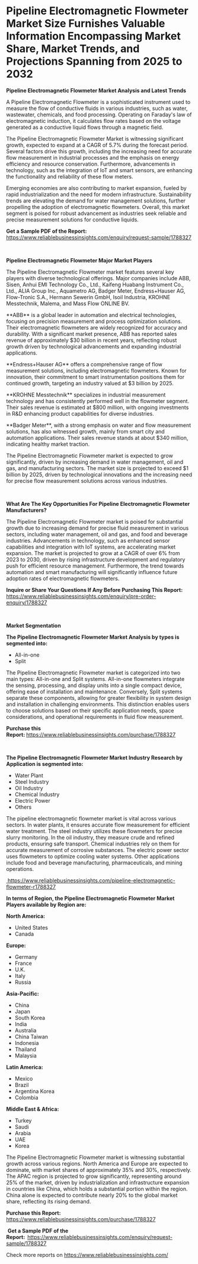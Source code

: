 <p><h1>Pipeline Electromagnetic Flowmeter Market Size Furnishes Valuable Information Encompassing Market Share, Market Trends, and Projections Spanning from 2025 to 2032</h1></p><p><strong>Pipeline Electromagnetic Flowmeter Market Analysis and Latest Trends</strong></p>
<p><p>A Pipeline Electromagnetic Flowmeter is a sophisticated instrument used to measure the flow of conductive fluids in various industries, such as water, wastewater, chemicals, and food processing. Operating on Faraday's law of electromagnetic induction, it calculates flow rates based on the voltage generated as a conductive liquid flows through a magnetic field. </p><p>The Pipeline Electromagnetic Flowmeter Market is witnessing significant growth, expected to expand at a CAGR of 5.7% during the forecast period. Several factors drive this growth, including the increasing need for accurate flow measurement in industrial processes and the emphasis on energy efficiency and resource conservation. Furthermore, advancements in technology, such as the integration of IoT and smart sensors, are enhancing the functionality and reliability of these flow meters. </p><p>Emerging economies are also contributing to market expansion, fueled by rapid industrialization and the need for modern infrastructure. Sustainability trends are elevating the demand for water management solutions, further propelling the adoption of electromagnetic flowmeters. Overall, this market segment is poised for robust advancement as industries seek reliable and precise measurement solutions for conductive liquids.</p></p>
<p><strong>Get a Sample PDF of the Report:&nbsp;</strong> <a href="https://www.reliablebusinessinsights.com/enquiry/request-sample/1788327?utm_campaign=3582&utm_medium=2&utm_source=Github&utm_content=ia&utm_term=12042025&utm_id=pipeline-electromagnetic-flowmeter">https://www.reliablebusinessinsights.com/enquiry/request-sample/1788327</a></p>
<p>&nbsp;</p>
<p><strong>Pipeline Electromagnetic Flowmeter Major Market Players</strong></p>
<p><p>The Pipeline Electromagnetic Flowmeter market features several key players with diverse technological offerings. Major companies include ABB, Sisen, Anhui EMI Technology Co., Ltd., Kaifeng Huabang Instrument Co., Ltd., ALIA Group Inc., Aquametro AG, Badger Meter, Endress+Hauser AG, Flow-Tronic S.A., Hermann Sewerin GmbH, Isoil Industria, KROHNE Messtechnik, Malema, and Mass Flow ONLINE BV.</p><p>**ABB** is a global leader in automation and electrical technologies, focusing on precision measurement and process optimization solutions. Their electromagnetic flowmeters are widely recognized for accuracy and durability. With a significant market presence, ABB has reported sales revenue of approximately $30 billion in recent years, reflecting robust growth driven by technological advancements and expanding industrial applications.</p><p>**Endress+Hauser AG** offers a comprehensive range of flow measurement solutions, including electromagnetic flowmeters. Known for innovation, their commitment to smart instrumentation positions them for continued growth, targeting an industry valued at $3 billion by 2025.</p><p>**KROHNE Messtechnik** specializes in industrial measurement technology and has consistently performed well in the flowmeter segment. Their sales revenue is estimated at $800 million, with ongoing investments in R&D enhancing product capabilities for diverse industries.</p><p>**Badger Meter**, with a strong emphasis on water and flow measurement solutions, has also witnessed growth, mainly from smart city and automation applications. Their sales revenue stands at about $340 million, indicating healthy market traction.</p><p>The Pipeline Electromagnetic Flowmeter market is expected to grow significantly, driven by increasing demand in water management, oil and gas, and manufacturing sectors. The market size is projected to exceed $1 billion by 2025, driven by technological innovations and the increasing need for precise flow measurement solutions across various industries.</p></p>
<p>&nbsp;</p>
<p><strong>What Are The Key Opportunities For Pipeline Electromagnetic Flowmeter Manufacturers?</strong></p>
<p><p>The Pipeline Electromagnetic Flowmeter market is poised for substantial growth due to increasing demand for precise fluid measurement in various sectors, including water management, oil and gas, and food and beverage industries. Advancements in technology, such as enhanced sensor capabilities and integration with IoT systems, are accelerating market expansion. The market is projected to grow at a CAGR of over 6% from 2023 to 2030, driven by rising infrastructure development and regulatory push for efficient resource management. Furthermore, the trend towards automation and smart manufacturing will significantly influence future adoption rates of electromagnetic flowmeters.</p></p>
<p><strong>Inquire or Share Your Questions If Any Before Purchasing This Report:</strong> <a href="https://www.reliablebusinessinsights.com/enquiry/pre-order-enquiry/1788327?utm_campaign=3582&utm_medium=2&utm_source=Github&utm_content=ia&utm_term=12042025&utm_id=pipeline-electromagnetic-flowmeter">https://www.reliablebusinessinsights.com/enquiry/pre-order-enquiry/1788327</a></p>
<p>&nbsp;</p>
<p><strong>Market Segmentation</strong></p>
<p><strong>The Pipeline Electromagnetic Flowmeter Market Analysis by types is segmented into:</strong></p>
<p><ul><li>All-in-one</li><li>Split</li></ul></p>
<p><p>The Pipeline Electromagnetic Flowmeter market is categorized into two main types: All-in-one and Split systems. All-in-one flowmeters integrate the sensing, processing, and display units into a single compact device, offering ease of installation and maintenance. Conversely, Split systems separate these components, allowing for greater flexibility in system design and installation in challenging environments. This distinction enables users to choose solutions based on their specific application needs, space considerations, and operational requirements in fluid flow measurement.</p></p>
<p><strong>Purchase this Report:&nbsp;</strong><a href="https://www.reliablebusinessinsights.com/purchase/1788327?utm_campaign=3582&utm_medium=2&utm_source=Github&utm_content=ia&utm_term=12042025&utm_id=pipeline-electromagnetic-flowmeter">https://www.reliablebusinessinsights.com/purchase/1788327</a></p>
<p>&nbsp;</p>
<p><strong>The Pipeline Electromagnetic Flowmeter Market Industry Research by Application is segmented into:</strong></p>
<p><ul><li>Water Plant</li><li>Steel Industry</li><li>Oil Industry</li><li>Chemical Industry</li><li>Electric Power</li><li>Others</li></ul></p>
<p><p>The pipeline electromagnetic flowmeter market is vital across various sectors. In water plants, it ensures accurate flow measurement for efficient water treatment. The steel industry utilizes these flowmeters for precise slurry monitoring. In the oil industry, they measure crude and refined products, ensuring safe transport. Chemical industries rely on them for accurate measurement of corrosive substances. The electric power sector uses flowmeters to optimize cooling water systems. Other applications include food and beverage manufacturing, pharmaceuticals, and mining operations.</p></p>
<p><a href="https://www.reliablebusinessinsights.com/pipeline-electromagnetic-flowmeter-r1788327?utm_campaign=3582&utm_medium=2&utm_source=Github&utm_content=ia&utm_term=12042025&utm_id=pipeline-electromagnetic-flowmeter">&nbsp;https://www.reliablebusinessinsights.com/pipeline-electromagnetic-flowmeter-r1788327</a></p>
<p><strong>In terms of Region, the Pipeline Electromagnetic Flowmeter Market Players available by Region are:</strong></p>
<p>
    <p> <strong> North America: </strong>
        <ul>
            <li>United States</li>
            <li>Canada</li>
        </ul>
        </p> 
    <p> <strong> Europe: </strong>
        <ul>
            <li>Germany</li>
            <li>France</li>
            <li>U.K.</li>
            <li>Italy</li>
            <li>Russia</li>
        </ul>
        </p> 
    <p> <strong> Asia-Pacific: </strong>
        <ul>
            <li>China</li>
            <li>Japan</li>
            <li>South Korea</li>
            <li>India</li>
            <li>Australia</li>
            <li>China Taiwan</li>
            <li>Indonesia</li>
            <li>Thailand</li>
            <li>Malaysia</li>
        </ul>
        </p> 
    <p> <strong> Latin America: </strong>
        <ul>
            <li>Mexico</li>
            <li>Brazil</li>
            <li>Argentina Korea</li>
            <li>Colombia</li>
        </ul>
        </p> 
    <p> <strong> Middle East & Africa: </strong>
        <ul>
            <li>Turkey</li>
            <li>Saudi</li>
            <li>Arabia</li>
            <li>UAE</li>
            <li>Korea</li>
        </ul>
    </p>
    </p>
<p><p>The Pipeline Electromagnetic Flowmeter market is witnessing substantial growth across various regions. North America and Europe are expected to dominate, with market shares of approximately 35% and 30%, respectively. The APAC region is projected to grow significantly, representing around 25% of the market, driven by industrialization and infrastructure expansion in countries like China, which holds a substantial portion within the region. China alone is expected to contribute nearly 20% to the global market share, reflecting its rising demand.</p></p>
<p><strong>Purchase this Report: </strong><a href="https://www.reliablebusinessinsights.com/purchase/1788327?utm_campaign=3582&utm_medium=2&utm_source=Github&utm_content=ia&utm_term=12042025&utm_id=pipeline-electromagnetic-flowmeter">https://www.reliablebusinessinsights.com/purchase/1788327</a></p>
<p>&nbsp;<strong>Get a Sample PDF of the Report:&nbsp;&nbsp;</strong><a href="https://www.reliablebusinessinsights.com/enquiry/request-sample/1788327?utm_campaign=3582&utm_medium=2&utm_source=Github&utm_content=ia&utm_term=12042025&utm_id=pipeline-electromagnetic-flowmeter">https://www.reliablebusinessinsights.com/enquiry/request-sample/1788327</a></p>
<p><strong></strong></p>
<p>Check more reports on <a href="https://www.reliablebusinessinsights.com/?utm_campaign=3582&utm_medium=2&utm_source=Github&utm_content=ia&utm_term=12042025&utm_id=pipeline-electromagnetic-flowmeter">https://www.reliablebusinessinsights.com/</a></p>